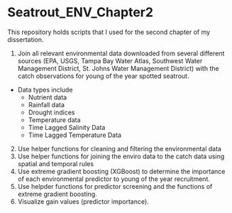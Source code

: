 # Seatrout_ENV_Chapter2

This repository holds scripts that I used for the second chapter of my dissertation. 

1. Join all relevant environmental data downloaded from several different sources (EPA, USGS, Tampa Bay Water Atlas, Southwest Water Management District, St. Johns Water Management District) with the catch observations for young of the year spotted seatrout. 

* Data types include
  * Nutrient data
  * Rainfall data
  * Drought indices
  * Temperature data
  * Time Lagged Salinity Data
  * Time Lagged Temperature Data

2. Use helper functions for cleaning and filtering the environmental data
3. Use helper functions for joining the enviro data to the catch data using spatial and temporal rules
4. Use extreme gradient boosting (XGBoost) to determine the importance of each environmental predictor to young of the year recruitment. 
5. Use helpder functions for predictor screening and the functions of extreme gradient boosting. 
3. Visualize gain values (predictor importance). 


